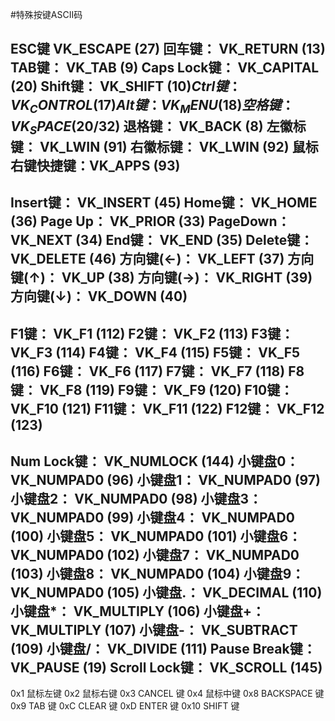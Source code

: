 #特殊按键ASCII码

ESC键 VK_ESCAPE (27)
回车键： VK_RETURN (13)
TAB键： VK_TAB (9)
Caps Lock键： VK_CAPITAL (20)
Shift键： VK_SHIFT ($10)
Ctrl键： VK_CONTROL (17)
Alt键： VK_MENU (18)
空格键： VK_SPACE ($20/32)
退格键： VK_BACK (8)
左徽标键： VK_LWIN (91)
右徽标键： VK_LWIN (92)
鼠标右键快捷键：VK_APPS (93)
------------------------------------
Insert键： VK_INSERT (45)
Home键： VK_HOME (36)
Page Up： VK_PRIOR (33)
PageDown： VK_NEXT (34)
End键： VK_END (35)
Delete键： VK_DELETE (46)
方向键(←)： VK_LEFT (37)
方向键(↑)： VK_UP (38)
方向键(→)： VK_RIGHT (39)
方向键(↓)： VK_DOWN (40)
-----------------------------------
F1键： VK_F1 (112)
F2键： VK_F2 (113)
F3键： VK_F3 (114)
F4键： VK_F4 (115)
F5键： VK_F5 (116)
F6键： VK_F6 (117)
F7键： VK_F7 (118)
F8键： VK_F8 (119)
F9键： VK_F9 (120)
F10键： VK_F10 (121)
F11键： VK_F11 (122)
F12键： VK_F12 (123)
---------------------------------
Num Lock键： VK_NUMLOCK (144)
小键盘0： VK_NUMPAD0 (96)
小键盘1： VK_NUMPAD0 (97)
小键盘2： VK_NUMPAD0 (98)
小键盘3： VK_NUMPAD0 (99)
小键盘4： VK_NUMPAD0 (100)
小键盘5： VK_NUMPAD0 (101)
小键盘6： VK_NUMPAD0 (102)
小键盘7： VK_NUMPAD0 (103)
小键盘8： VK_NUMPAD0 (104)
小键盘9： VK_NUMPAD0 (105)
小键盘.： VK_DECIMAL (110)
小键盘*： VK_MULTIPLY (106)
小键盘+： VK_MULTIPLY (107)
小键盘-： VK_SUBTRACT (109)
小键盘/： VK_DIVIDE (111)
Pause Break键： VK_PAUSE (19)
Scroll Lock键： VK_SCROLL (145)
-------------------------------------
0x1 鼠标左键
0x2 鼠标右键
0x3 CANCEL 键
0x4 鼠标中键
0x8 BACKSPACE 键
0x9 TAB 键
0xC CLEAR 键
0xD ENTER 键
0x10 SHIFT 键

